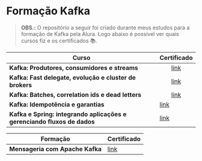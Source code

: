 <html>

<h1> Formação Kafka </h1>

> <b>OBS.:</b> O repositório a seguir foi criado durante meus estudos para a formação de Kafka pela Alura. Logo abaixo é possível ver quais cursos fiz e os certificados 📚.

| Curso                                                                      | Certificado                                                                                                                                               |
| -------------------------------------------------------------------------- | ----------------------------------------------------------------------------------------------------------------------------------------------------------- |
| <b>Kafka: Produtores, consumidores e streams</b>                           | <center><a href="https://cursos.alura.com.br/user/joaovictorlisboaporcel/course/kafka-introducao-a-streams-em-microservicos/certificate">link</a></center>  |
| <b>Kafka: Fast delegate, evolução e cluster de brokers</b>                 | <center><a href="https://cursos.alura.com.br/certificate/joaovictorlisboaporcel/kafka-cluster-de-microservicos">link</a></center>                           |
| <b>Kafka: Batches, correlation ids e dead letters</b>                      | <center><a href="https://cursos.alura.com.br/user/joaovictorlisboaporcel/course/kafka-batches-correlation-ids-e-dead-letters/certificate">link</a></center> |
| <b>Kafka: Idempotência e garantias</b>                                     | <a href="https://cursos.alura.com.br/certificate/6496c71d-643e-41d7-8f3f-5200085823cc?lang=pt_BR">link</a>                                                  |
| <b>Kafka e Spring: integrando aplicações e gerenciando fluxos de dados</b> | <a href="https://cursos.alura.com.br/certificate/dda2eeb3-6dca-4220-b268-f35a9ab3963a?lang=pt_BR">link</a>                                                  |

| Formação                                                                    | Certificado                                                                                                                                             |
| -------------------------------------------------------------------------- | ----------------------------------------------------------------------------------------------------------------------------------------------------------- |
| <b>Mensageria com Apache Kafka</b> | <a href="https://cursos.alura.com.br/certificate/dda2eeb3-6dca-4220-b268-f35a9ab3963a?lang=pt_BR">link</a>                                                  |

</html>
